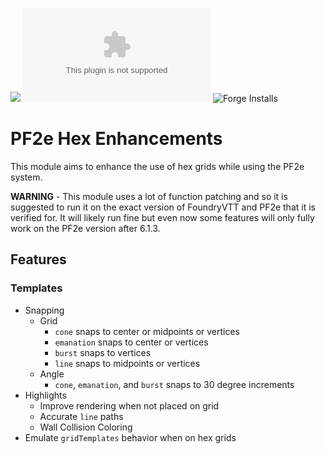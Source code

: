 ![](https://img.shields.io/badge/Foundry-v12-informational)
![Latest Release Download Count](https://img.shields.io/github/downloads/FolkvangrForgent/pf2e-hex/latest/module.zip)
![Forge Installs](https://img.shields.io/badge/dynamic/json?label=Forge%20Installs&query=package.installs&suffix=%25&url=https%3A%2F%2Fforge-vtt.com%2Fapi%2Fbazaar%2Fpackage%2Fpf2e-hex&colorB=4aa94a)

# PF2e Hex Enhancements

This module aims to enhance the use of hex grids while using the PF2e system.

**WARNING** - This module uses a lot of function patching and so it is suggested to run it on the exact version of FoundryVTT and PF2e that it is verified for. It will likely run fine but even now some features will only fully work on the PF2e version after 6.1.3.

## Features

### Templates

- Snapping
    - Grid
        - `cone` snaps to center or midpoints or vertices
        - `emanation` snaps to center or vertices
        - `burst` snaps to vertices
        - `line` snaps to midpoints or vertices
    - Angle
        - `cone`, `emanation`, and `burst` snaps to 30 degree increments
- Highlights
    - Improve rendering when not placed on grid
    - Accurate `line` paths
    - Wall Collision Coloring
- Emulate `gridTemplates` behavior when on hex grids